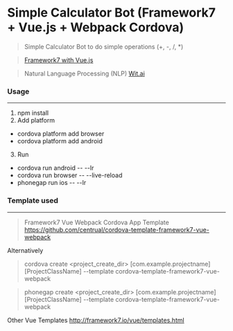 # Simple Calculator Bot (Framework7 + Vue.js + Webpack Cordova)

>Simple Calculator Bot to do simple operations (+, -, /, *)

>[Framework7 with Vue.js](https://framework7.io/vue/)

>Natural Language Processing (NLP) [Wit.ai](https://wit.ai/)

### Usage
---
1. npm install
2. Add platform
 * cordova platform add browser
 * cordova platform add android
3. Run
 * cordova run android -- --lr
 * cordova run browser -- --live-reload
 * phonegap run ios -- --lr
 

### Template used
---
>Framework7 Vue Webpack Cordova App Template
>https://github.com/centrual/cordova-template-framework7-vue-webpack

Alternatively
>cordova create <project_create_dir> [com.example.projectname] [ProjectClassName] --template cordova-template-framework7-vue-webpack

>phonegap create <project_create_dir> [com.example.projectname] [ProjectClassName] --template cordova-template-framework7-vue-webpack

Other Vue Templates
http://framework7.io/vue/templates.html
